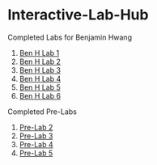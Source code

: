 # Interactive-Lab-Hub

Completed Labs for Benjamin Hwang

1. [Ben H Lab 1](https://github.com/bhwan1118/IDD-Fa18-Lab1/blob/master/README.md)
2. [Ben H Lab 2](https://github.com/bhwan1118/IDD-Fa18-Lab2/blob/master/README.md)
3. [Ben H Lab 3](https://github.com/bhwan1118/IDD-Fa18-Lab3/blob/master/README.md)
4. [Ben H Lab 4](https://github.com/bhwan1118/IDD-Fa18-Lab4/blob/master/README.md)
5. [Ben H Lab 5](https://github.com/bhwan1118/IDD-Fa18-Lab5/blob/master/README.md)
6. [Ben H Lab 6](https://github.com/bhwan1118/IDD-Fa18-Lab6/blob/master/README.md)

Completed Pre-Labs
1. [Pre-Lab 2](https://github.com/bhwan1118/IDD-Fa18-Lab2/blob/master/PreLab2.md)
2. [Pre-Lab 3](https://github.com/bhwan1118/IDD-Fa18-Lab3/blob/master/PreLab3.md)
3. [Pre-Lab 4](https://github.com/bhwan1118/IDD-Fa18-Lab4/blob/master/PreLab4.md)
4. [Pre-Lab 5](https://github.com/bhwan1118/IDD-Fa18-Lab5/blob/master/PRELAB.MD)
